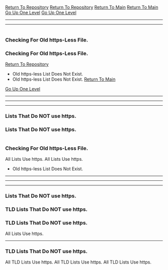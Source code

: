 [Return To Repository](https://github.com/DigitalWarrior/piholeparser/)
[Return To Repository](https://github.com/DigitalWarrior/piholeparser/)
[Return To Main](https://github.com/DigitalWarrior/piholeparser/blob/master/RecentRunLogs/Mainlog.md)
[Return To Main](https://github.com/DigitalWarrior/piholeparser/blob/master/RecentRunLogs/Mainlog.md)
[Go Up One Level](https://github.com/DigitalWarrior/piholeparser/blob/master/RecentRunLogs/TopLevelScripts/10-Running-Initial-Tasks.md)
[Go Up One Level](https://github.com/DigitalWarrior/piholeparser/blob/master/RecentRunLogs/TopLevelScripts/10-Running-Initial-Tasks.md)
____________________________________
____________________________________
# 
# 
### Checking For Old https-Less File.
### Checking For Old https-Less File.
[Return To Repository](https://github.com/DigitalWarrior/piholeparser/)
* Old https-less List Does Not Exist.
* Old https-less List Does Not Exist.
[Return To Main](https://github.com/DigitalWarrior/piholeparser/blob/master/RecentRunLogs/Mainlog.md)


[Go Up One Level](https://github.com/DigitalWarrior/piholeparser/blob/master/RecentRunLogs/TopLevelScripts/10-Running-Initial-Tasks.md)
___________________________________________________________________
___________________________________________________________________
____________________________________
### Lists That Do NOT use https.
### Lists That Do NOT use https.
# 
### Checking For Old https-Less File.
All Lists Use https.
All Lists Use https.
* Old https-less List Does Not Exist.



___________________________________________________________________
___________________________________________________________________
___________________________________________________________________
### Lists That Do NOT use https.
### TLD Lists That Do NOT use https.
### TLD Lists That Do NOT use https.
All Lists Use https.

___________________________________________________________________
### TLD Lists That Do NOT use https.
All TLD Lists Use https.
All TLD Lists Use https.
All TLD Lists Use https.
